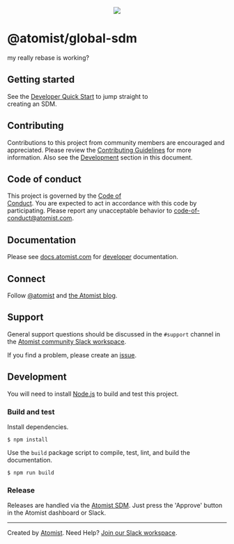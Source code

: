 <p align="center"> 
  <img src="https://images.atomist.com/sdm/SDM-Logo-Dark.png">
</p>

# @atomist/global-sdm   
   
my really rebase is working?  

[atomist-doc]: https://docs.atomist.com/ (Atomist Documentation)
 
## Getting started  
 
See the [Developer Quick Start][atomist-quick] to jump straight to  
creating an SDM.  
   
[atomist-quick]: https://docs.atomist.com/quick-start/ (Atomist - Developer Quick Start)

## Contributing
 
Contributions to this project from community members are encouraged
and appreciated. Please review the [Contributing 
Guidelines](CONTRIBUTING.md) for more information. Also see the 
[Development](#development) section in this document.
 
## Code of conduct

This project is governed by the [Code of  
Conduct](CODE_OF_CONDUCT.md). You are expected to act in accordance 
with this code by participating. Please report any unacceptable
behavior to code-of-conduct@atomist.com.
 
## Documentation  
  
Please see [docs.atomist.com][atomist-doc] for
[developer][atomist-doc-sdm] documentation.  
 
[atomist-doc-sdm]: https://docs.atomist.com/developer/sdm/ (Atomist Documentation - SDM Developer)

## Connect

Follow [@atomist][atomist-twitter] and [the Atomist blog][atomist-blog].

[atomist-twitter]: https://twitter.com/atomist (Atomist on Twitter)
[atomist-blog]: https://blog.atomist.com/ (The Official Atomist Blog)

## Support

General support questions should be discussed in the `#support`
channel in the [Atomist community Slack workspace][slack].

If you find a problem, please create an [issue][].

[issue]: https://github.com/atomist-seeds/empty-sdm/issues

## Development

You will need to install [Node.js][node] to build and test this
project.

[node]: https://nodejs.org/ (Node.js)

### Build and test

Install dependencies.

```
$ npm install
```

Use the `build` package script to compile, test, lint, and build the
documentation.

```
$ npm run build
```

### Release

Releases are handled via the [Atomist SDM][atomist-sdm].  Just press
the 'Approve' button in the Atomist dashboard or Slack.

[atomist-sdm]: https://github.com/atomist/atomist-sdm (Atomist Software Delivery Machine)

---

Created by [Atomist][atomist].
Need Help?  [Join our Slack workspace][slack].

[atomist]: https://atomist.com/ (Atomist - How Teams Deliver Software)
[slack]: https://join.atomist.com/ (Atomist Community Slack)
